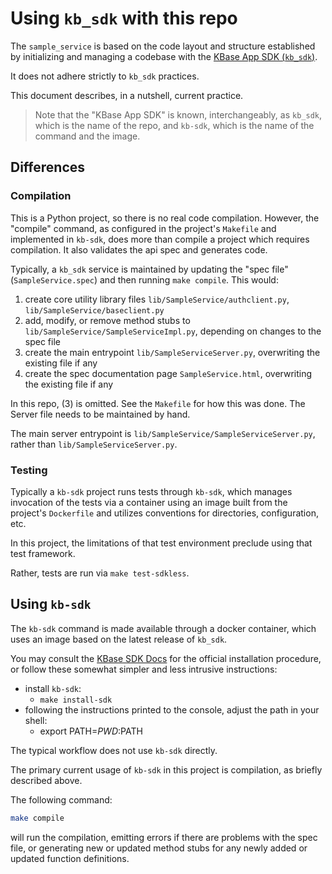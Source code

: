 # Using `kb_sdk` with this repo

The `sample_service` is based on the code layout and structure established by initializing and managing a codebase with the [KBase App SDK (`kb_sdk`)](https://github.com/kbase/kb_sdk).

It does not adhere strictly to `kb_sdk` practices.

This document describes, in a nutshell, current practice.

> Note that the "KBase App SDK" is known, interchangeably, as `kb_sdk`, which is the name of the repo, and `kb-sdk`, which is the name of the command and the image.

## Differences

### Compilation

This is a Python project, so there is no real code compilation. However, the "compile" command, as configured in the project's `Makefile` and implemented in `kb-sdk`, does more than compile a project which requires compilation. It also validates the api spec and generates code.

Typically, a `kb_sdk` service is maintained by updating the "spec file" (`SampleService.spec`) and then running `make compile`. This would:

1. create core utility library files `lib/SampleService/authclient.py`, `lib/SampleService/baseclient.py`
2. add, modify, or remove method stubs to `lib/SampleService/SampleServiceImpl.py`, depending on changes to the spec file
3. create the main entrypoint `lib/SampleServiceServer.py`, overwriting the existing file if any
4. create the spec documentation page `SampleService.html`, overwriting the existing file if any

In this repo, (3) is omitted. See the `Makefile` for how this was done. The Server file needs to be maintained by hand.

The main server entrypoint is `lib/SampleService/SampleServiceServer.py`, rather than `lib/SampleServiceServer.py`.

### Testing

Typically a `kb-sdk` project runs tests through `kb-sdk`, which manages invocation of the tests via a container using an image built from the project's `Dockerfile` and utilizes conventions for directories, configuration, etc.

In this project, the limitations of that test environment preclude using that test framework.

Rather, tests are run via `make test-sdkless`.

## Using `kb-sdk`

The `kb-sdk` command is made available through a docker container, which uses an image based on the latest release of `kb_sdk`.

You may consult the [KBase SDK Docs](https://kbase.github.io/kb_sdk_docs/tutorial/2_install.html) for the official installation procedure, or follow these somewhat simpler and less intrusive instructions:

- install `kb-sdk`:
  - `make install-sdk`
- following the instructions printed to the console, adjust the path in your shell:
  - export PATH=$PWD:$PATH

The typical workflow does not use `kb-sdk` directly.

The primary current usage of `kb-sdk` in this project is compilation, as briefly described above.

The following command:

```sh
make compile
```

will run the compilation, emitting errors if there are problems with the spec file, or generating new or updated method stubs for any newly added or updated function definitions.
